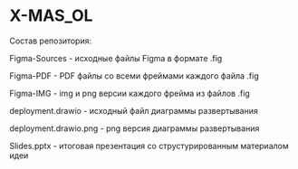 # X-MAS_OL

Состав репозитория:

Figma-Sources - исходные файлы Figma  в формате .fig

Figma-PDF - PDF файлы со всеми фреймами каждого файла .fig

Figma-IMG - img и png версии каждого фрейма из файлов .fig

deployment.drawio - исходный файл диаграммы развертывания

deployment.drawio.png - png версия диаграммы развертывания

Slides.pptx - итоговая презентация со струстурированным материалом идеи
